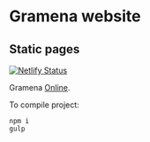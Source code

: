 # Gramena website

## Static pages

[![Netlify Status](https://api.netlify.com/api/v1/badges/897b92fa-e81a-489c-a056-1db1566310c5/deploy-status)](https://app.netlify.com/sites/gramena-test/deploys)

Gramena [Online](https://gramena-test.netlify.app/).

To compile project:

```
npm i
gulp
```
